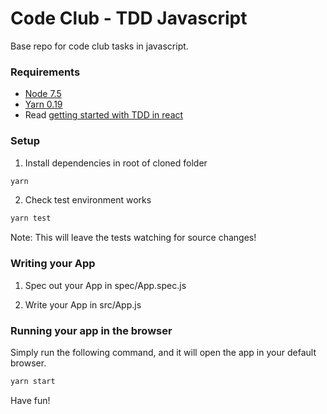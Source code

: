 # Code Club - TDD Javascript

Base repo for code club tasks in javascript.

### Requirements

- [Node 7.5](https://nodejs.org/en/)
- [Yarn 0.19](https://yarnpkg.com/en/docs/install#mac-tab)
- Read [getting started with TDD in react](https://semaphoreci.com/community/tutorials/getting-started-with-tdd-in-react)


### Setup

1. Install dependencies in root of cloned folder

```bash
yarn
```

2. Check test environment works

```bash
yarn test
```

Note: This will leave the tests watching for source changes!

### Writing your App

1. Spec out your App in spec/App.spec.js

2. Write your App in src/App.js

### Running your app in the browser

Simply run the following command, and it will open the app in your default browser.

```bash
yarn start
```

Have fun!
